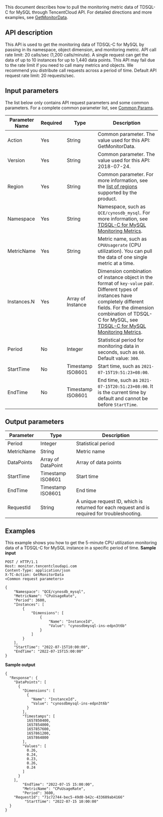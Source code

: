 This document describes how to pull the monitoring metric data of TDSQL-C for MySQL through TencentCloud API. For detailed directions and more examples, see [GetMonitorData](https://www.tencentcloud.com/document/product/248/33881).

## API description
This API is used to get the monitoring data of TDSQL-C for MySQL by passing in its namespace, object dimension, and monitoring metric.
API call rate limit: 20 calls/sec (1,200 calls/minute). A single request can get the data of up to 10 instances for up to 1,440 data points.
This API may fail due to the rate limit if you need to call many metrics and objects. We recommend you distribute call requests across a period of time.
Default API request rate limit: 20 requests/sec.

## Input parameters
The list below only contains API request parameters and some common parameters. For a complete common parameter list, see [Common Params](https://www.tencentcloud.com/document/product/248/33876).

| Parameter Name  | Required | Type   | Description       |
|---------|---------|---------|---------|
| Action      | Yes    | String                                   | Common parameter. The value used for this API: GetMonitorData.                |
| Version | Yes | String | Common parameter. The value used for this API: 2018-07-24. |
| Region | Yes | String | Common parameter. For more information, see the [list of regions](https://www.tencentcloud.com/document/product/248/33876#.E5.9C.B0.E5.9F.9F.E5.88.97.E8.A1.A8) supported by the product. |
| Namespace | Yes | String | Namespace, such as `QCE/cynosdb_mysql`. For more information, see [TDSQL-C for MySQL Monitoring Metrics](https://intl.cloud.tencent.com/document/product/248/37383). |
| MetricName | Yes | String | Metric name, such as `CPUUsagerate` (CPU utilization). You can pull the data of one single metric at a time. |
| Instances.N | Yes | Array of Instance | Dimension combination of instance object in the format of `key-value` pair. Different types of instances have completely different fields. For the dimension combination of TDSQL-C for MySQL, see [TDSQL-C for MySQL Monitoring Metrics](https://intl.cloud.tencent.com/document/product/248/37383). |
| Period | No 	| Integer | Statistical period for monitoring data in seconds, such as `60`. Default value: `300`. |
| StartTime | No	 | Timestamp ISO8601 | Start time, such as `2021-07-15T19:51:23+08:00`. |
| EndTime | No | Timestamp ISO8601 | End time, such as `2021-07-15T20:51:23+08:00`. It is the current time by default and cannot be before `StartTime`. |

## Output parameters

| Parameter | Type | Description |
|---------|---------|---------|
| Period | Integer | 	Statistical period |
| MetricName | String | Metric name |
| DataPoints | Array of DataPoint | Array of data points |
| StartTime | Timestamp ISO8601 | Start time |
| EndTime | Timestamp ISO8601 | End time |
| RequestId | String | A unique request ID, which is returned for each request and is required for troubleshooting. |

## Examples
This example shows you how to get the 5-minute CPU utilization monitoring data of a TDSQL-C for MySQL instance in a specific period of time.
**Sample input**
```
POST / HTTP/1.1
Host: monitor.tencentcloudapi.com
Content-Type: application/json
X-TC-Action: GetMonitorData
<Common request parameters>

{
    "Namespace": "QCE/cynosdb_mysql",
    "MetricName": "CPuUsageRate",
    "Period": 3600,
    "Instances": [
        {
            "Dimensions": [
                {
                    "Name": "InstanceId",
                    "Value": "cynosdbmysql-ins-edpn3t6b"
                }
            ]
        }
    ],
    "StartTime": "2022-07-15T10:00:00",
    "EndTime": "2022-07-15T15:00:00"
}
```
**Sample output**
```
{
  "Response": {
    "DataPoints": [
      {
        "Dimensions": [
          {
            "Name": "InstanceId",
            "Value": "cynosdbmysql-ins-edpn3t6b"
          }
        ],
        "Timestamps": [
          1657850400,
          1657854000,
          1657857600,
          1657861200,
          1657864800
        ],
        "Values": [
          0.26,
          0.24,
          0.23,
          0.26,
          0.24
        ]
      }
    ],
		"EndTime": "2022-07-15 15:00:00",
		"MetricName": "CPuUsageRate",
		"Period": 3600,
    "RequestId": "71c72744-bec5-49d0-b42c-433609ab4166"
		 "StartTime": "2022-07-15 10:00:00"
  }
}
```

